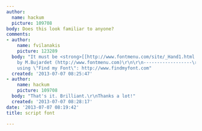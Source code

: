 ```yaml
---
author:
  name: hackum
  picture: 109708
body: Does this look familiar to anyone?
comments:
- author:
    name: fvilanakis
    picture: 123289
  body: "It must be <strong>[[http://www.fontmenu.com/site/_Hand1.html|Mariette]]</strong>
    by M.Bujardet (http://www.fontmenu.com)\r\n\r\n------------------\r\nI found it
    using \"Find my Font\": http://www.findmyfont.com"
  created: '2013-07-07 08:25:47'
- author:
    name: hackum
    picture: 109708
  body: "That's it. Brilliant.\r\nThanks a lot!"
  created: '2013-07-07 08:28:17'
date: '2013-07-07 08:19:42'
title: script font

---
```

